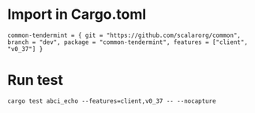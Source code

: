 # Import in Cargo.toml

```
common-tendermint = { git = "https://github.com/scalarorg/common", branch = "dev", package = "common-tendermint", features = ["client", "v0_37"] }
```

# Run test

```
cargo test abci_echo --features=client,v0_37 -- --nocapture
```
